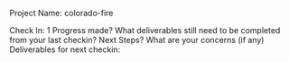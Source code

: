 Project Name: colorado-fire

Check In: 1
Progress made?
What deliverables still need to be completed from your last checkin?
Next Steps?
What are your concerns (if any)
Deliverables for next checkin:
